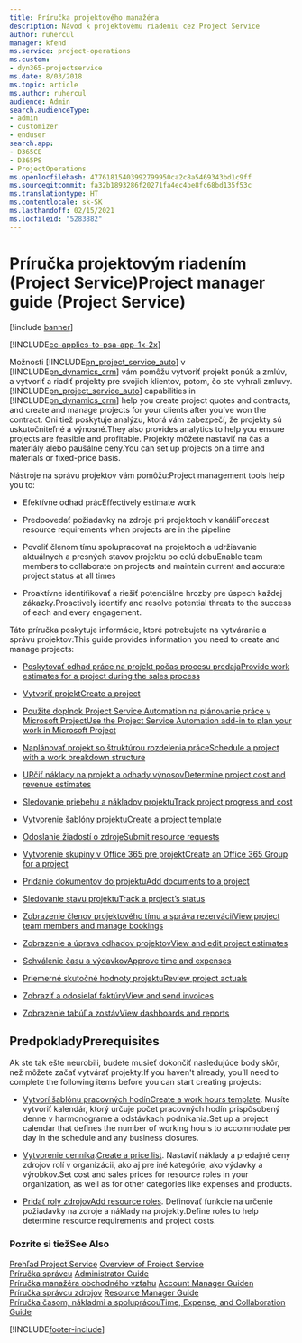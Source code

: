 ```yaml
---
title: Príručka projektového manažéra
description: Návod k projektovému riadeniu cez Project Service
author: ruhercul
manager: kfend
ms.service: project-operations
ms.custom:
- dyn365-projectservice
ms.date: 8/03/2018
ms.topic: article
ms.author: ruhercul
audience: Admin
search.audienceType:
- admin
- customizer
- enduser
search.app:
- D365CE
- D365PS
- ProjectOperations
ms.openlocfilehash: 47761815403992799950ca2c8a5469343bd1c9ff
ms.sourcegitcommit: fa32b1893286f20271fa4ec4be8fc68bd135f53c
ms.translationtype: HT
ms.contentlocale: sk-SK
ms.lasthandoff: 02/15/2021
ms.locfileid: "5283882"
---
```

# <a name="project-manager-guide-project-service"></a><span data-ttu-id="ffd5f-103">Príručka projektovým riadením (Project Service)</span><span class="sxs-lookup"><span data-stu-id="ffd5f-103">Project manager guide (Project Service)</span></span>

[!include [banner](../includes/psa-now-project-operations.md)]

[!INCLUDE[cc-applies-to-psa-app-1x-2x](../includes/cc-applies-to-psa-app-1x-2x.md)]

<span data-ttu-id="ffd5f-104">Možnosti [!INCLUDE[pn_project_service_auto](../includes/pn-project-service-auto.md)] v [!INCLUDE[pn_dynamics_crm](../includes/pn-dynamics-crm.md)] vám pomôžu vytvoriť projekt ponúk a zmlúv, a vytvoriť a riadiť projekty pre svojich klientov, potom, čo ste vyhrali zmluvy.</span><span class="sxs-lookup"><span data-stu-id="ffd5f-104">[!INCLUDE[pn_project_service_auto](../includes/pn-project-service-auto.md)] capabilities in [!INCLUDE[pn_dynamics_crm](../includes/pn-dynamics-crm.md)] help you create project quotes and contracts, and create and manage projects for your clients after you’ve won the contract.</span></span> <span data-ttu-id="ffd5f-105">Oni tiež poskytuje analýzu, ktorá vám zabezpečí, že projekty sú uskutočniteľné a výnosné.</span><span class="sxs-lookup"><span data-stu-id="ffd5f-105">They also provides analytics to help you ensure projects are feasible and profitable.</span></span> <span data-ttu-id="ffd5f-106">Projekty môžete nastaviť na čas a materiály alebo paušálne ceny.</span><span class="sxs-lookup"><span data-stu-id="ffd5f-106">You can set up projects on a time and materials or fixed-price basis.</span></span>  
  
 <span data-ttu-id="ffd5f-107">Nástroje na správu projektov vám pomôžu:</span><span class="sxs-lookup"><span data-stu-id="ffd5f-107">Project management tools help you to:</span></span>  
  
-   <span data-ttu-id="ffd5f-108">Efektívne odhad prác</span><span class="sxs-lookup"><span data-stu-id="ffd5f-108">Effectively estimate work</span></span>  
  
-   <span data-ttu-id="ffd5f-109">Predpovedať požiadavky na zdroje pri projektoch v kanáli</span><span class="sxs-lookup"><span data-stu-id="ffd5f-109">Forecast resource requirements when projects are in the pipeline</span></span>  
  
-   <span data-ttu-id="ffd5f-110">Povoliť členom tímu spolupracovať na projektoch a udržiavanie aktuálnych a presných stavov projektu po celú dobu</span><span class="sxs-lookup"><span data-stu-id="ffd5f-110">Enable team members to collaborate on projects and maintain current and accurate project status at all times</span></span>  
  
-   <span data-ttu-id="ffd5f-111">Proaktívne identifikovať a riešiť potenciálne hrozby pre úspech každej zákazky.</span><span class="sxs-lookup"><span data-stu-id="ffd5f-111">Proactively identify and resolve potential threats to the success of each and every engagement.</span></span>  
  
<span data-ttu-id="ffd5f-112">Táto príručka poskytuje informácie, ktoré potrebujete na vytváranie a správu projektov:</span><span class="sxs-lookup"><span data-stu-id="ffd5f-112">This guide provides information you need to create and manage projects:</span></span>  
  
-   [<span data-ttu-id="ffd5f-113">Poskytovať odhad práce na projekt počas procesu predaja</span><span class="sxs-lookup"><span data-stu-id="ffd5f-113">Provide work estimates for a project during the sales process</span></span>](../psa/provide-estimates-project-during-sales-process.md)  
  
-   [<span data-ttu-id="ffd5f-114">Vytvoriť projekt</span><span class="sxs-lookup"><span data-stu-id="ffd5f-114">Create a project</span></span>](../psa/create-project.md)  
  
-   [<span data-ttu-id="ffd5f-115">Použite doplnok Project Service Automation na plánovanie práce v Microsoft Project</span><span class="sxs-lookup"><span data-stu-id="ffd5f-115">Use the Project Service Automation add-in to plan your work in Microsoft Project</span></span>](../psa/add-plan-work-microsoft-project.md)  
  
-   [<span data-ttu-id="ffd5f-116">Naplánovať projekt so štruktúrou rozdelenia práce</span><span class="sxs-lookup"><span data-stu-id="ffd5f-116">Schedule a project with a work breakdown structure</span></span>](../psa/schedule-project-work-breakdown-structure.md)  
  
-   [<span data-ttu-id="ffd5f-117">URčiť náklady na projekt a odhady výnosov</span><span class="sxs-lookup"><span data-stu-id="ffd5f-117">Determine project cost and revenue estimates</span></span>](../psa/determine-project-cost-revenue-estimates.md)  
  
-   [<span data-ttu-id="ffd5f-118">Sledovanie priebehu a nákladov projektu</span><span class="sxs-lookup"><span data-stu-id="ffd5f-118">Track project progress and cost</span></span>](../psa/track-project-progress-cost.md)  
  
-   [<span data-ttu-id="ffd5f-119">Vytvorenie šablóny projektu</span><span class="sxs-lookup"><span data-stu-id="ffd5f-119">Create a project template</span></span>](../psa/create-project-template.md)  
  
-   [<span data-ttu-id="ffd5f-120">Odoslanie žiadostí o zdroje</span><span class="sxs-lookup"><span data-stu-id="ffd5f-120">Submit resource requests</span></span>](../psa/submit-resource-requests.md)  
  
-   [<span data-ttu-id="ffd5f-121">Vytvorenie skupiny v Office 365 pre projekt</span><span class="sxs-lookup"><span data-stu-id="ffd5f-121">Create an Office 365 Group for a project</span></span>](../psa/create-office-365-group-project.md)  
  
-   [<span data-ttu-id="ffd5f-122">Pridanie dokumentov do projektu</span><span class="sxs-lookup"><span data-stu-id="ffd5f-122">Add documents to a project</span></span>](../psa/add-documents-project.md)  
  
-   [<span data-ttu-id="ffd5f-123">Sledovanie stavu projektu</span><span class="sxs-lookup"><span data-stu-id="ffd5f-123">Track a project’s status</span></span>](../psa/track-project-status.md)  
  
-   [<span data-ttu-id="ffd5f-124">Zobrazenie členov projektového tímu a správa rezervácií</span><span class="sxs-lookup"><span data-stu-id="ffd5f-124">View project team members and manage bookings</span></span>](../psa/view-project-team-members-manage-bookings.md)  
  
-   [<span data-ttu-id="ffd5f-125">Zobrazenie a úprava odhadov projektov</span><span class="sxs-lookup"><span data-stu-id="ffd5f-125">View and edit project estimates</span></span>](../psa/view-edit-project-estimates.md)  
  
-   [<span data-ttu-id="ffd5f-126">Schválenie času a výdavkov</span><span class="sxs-lookup"><span data-stu-id="ffd5f-126">Approve time and expenses</span></span>](../psa/approve-time-expenses.md)  
  
-   [<span data-ttu-id="ffd5f-127">Priemerné skutočné hodnoty projektu</span><span class="sxs-lookup"><span data-stu-id="ffd5f-127">Review project actuals</span></span>](../psa/review-project-actuals.md)  
  
-   [<span data-ttu-id="ffd5f-128">Zobraziť a odosielať faktúry</span><span class="sxs-lookup"><span data-stu-id="ffd5f-128">View and send invoices</span></span>](../psa/view-send-invoices.md)  
  
-   [<span data-ttu-id="ffd5f-129">Zobrazenie tabúľ a zostáv</span><span class="sxs-lookup"><span data-stu-id="ffd5f-129">View dashboards and reports</span></span>](../psa/view-dashboards-reports.md)  
  
## <a name="prerequisites"></a><span data-ttu-id="ffd5f-130">Predpoklady</span><span class="sxs-lookup"><span data-stu-id="ffd5f-130">Prerequisites</span></span>  
 <span data-ttu-id="ffd5f-131">Ak ste tak ešte neurobili, budete musieť dokončiť nasledujúce body skôr, než môžete začať vytvárať projekty:</span><span class="sxs-lookup"><span data-stu-id="ffd5f-131">If you haven't already, you’ll need to complete the following items before you can start creating projects:</span></span>  
  
-   <span data-ttu-id="ffd5f-132">[Vytvorí šablónu pracovných hodín](../psa/create-work-hours-template.md)</span><span class="sxs-lookup"><span data-stu-id="ffd5f-132">[Create a work hours template](../psa/create-work-hours-template.md).</span></span> <span data-ttu-id="ffd5f-133">Musíte vytvoriť kalendár, ktorý určuje počet pracovných hodín prispôsobený denne v harmonograme a odstávkach podnikania.</span><span class="sxs-lookup"><span data-stu-id="ffd5f-133">Set up a project calendar that defines the number of working hours to accommodate per day in the schedule and any business closures.</span></span>  
  
-   <span data-ttu-id="ffd5f-134">[Vytvorenie cenníka](../psa/create-price-list.md).</span><span class="sxs-lookup"><span data-stu-id="ffd5f-134">[Create a price list](../psa/create-price-list.md).</span></span> <span data-ttu-id="ffd5f-135">Nastaviť náklady a predajné ceny zdrojov rolí v organizácii, ako aj pre iné kategórie, ako výdavky a výrobkov.</span><span class="sxs-lookup"><span data-stu-id="ffd5f-135">Set cost and sales prices for resource roles in your organization, as well as for other categories like expenses and products.</span></span>  
  
-   <span data-ttu-id="ffd5f-136">[Pridať roly zdrojov](../psa/add-resource-roles.md)</span><span class="sxs-lookup"><span data-stu-id="ffd5f-136">[Add resource roles](../psa/add-resource-roles.md).</span></span> <span data-ttu-id="ffd5f-137">Definovať funkcie na určenie požiadavky na zdroje a náklady na projekty.</span><span class="sxs-lookup"><span data-stu-id="ffd5f-137">Define roles to help determine resource requirements and project costs.</span></span>  
  
### <a name="see-also"></a><span data-ttu-id="ffd5f-138">Pozrite si tiež</span><span class="sxs-lookup"><span data-stu-id="ffd5f-138">See Also</span></span>  
 <span data-ttu-id="ffd5f-139">[Prehľad Project Service](../psa/overview.md) </span><span class="sxs-lookup"><span data-stu-id="ffd5f-139">[Overview of Project Service](../psa/overview.md) </span></span>  
 <span data-ttu-id="ffd5f-140">[Príručka správcu](../psa/admin-guide.md) </span><span class="sxs-lookup"><span data-stu-id="ffd5f-140">[Administrator Guide](../psa/admin-guide.md) </span></span>  
 <span data-ttu-id="ffd5f-141">[Príručka manažéra obchodného vzťahu](../psa/account-manager-guide.md) </span><span class="sxs-lookup"><span data-stu-id="ffd5f-141">[Account Manager Guiden](../psa/account-manager-guide.md) </span></span>  
 <span data-ttu-id="ffd5f-142">[Príručka správcu zdrojov](../psa/resource-manager-guide.md) </span><span class="sxs-lookup"><span data-stu-id="ffd5f-142">[Resource Manager Guide](../psa/resource-manager-guide.md) </span></span>  
 [<span data-ttu-id="ffd5f-143">Príručka časom, nákladmi a spoluprácou</span><span class="sxs-lookup"><span data-stu-id="ffd5f-143">Time, Expense, and Collaboration Guide</span></span>](../psa/time-expense-collaboration-guide.md)



[!INCLUDE[footer-include](../includes/footer-banner.md)]